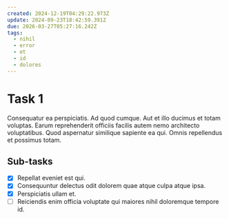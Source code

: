 ```yaml
---
created: 2024-12-19T04:29:22.973Z
update: 2024-09-23T18:42:59.391Z
due: 2026-03-27T05:27:16.242Z
tags:
  - nihil
  - error
  - et
  - id
  - dolores
---
```


# Task 1

Consequatur ea perspiciatis. Ad quod cumque. Aut et illo ducimus et totam voluptas. Earum reprehenderit officiis facilis autem nemo architecto voluptatibus. Quod aspernatur similique sapiente ea qui. Omnis repellendus et possimus totam.

## Sub-tasks

- [x] Repellat eveniet est qui.
- [x] Consequuntur delectus odit dolorem quae atque culpa atque ipsa.
- [x] Perspiciatis ullam et.
- [ ] Reiciendis enim officia voluptate qui maiores nihil doloremque tempore id.
